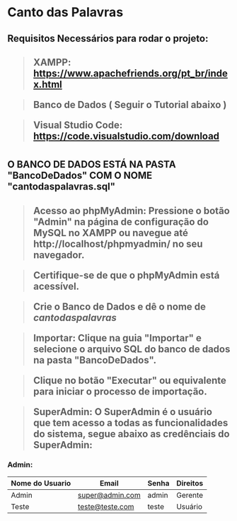 # Canto das Palavras

 
<h2>Requisitos Necessários para rodar o projeto:<h2>


> XAMPP: https://www.apachefriends.org/pt_br/index.html

> Banco de Dados ( Seguir o Tutorial abaixo )

> Visual Studio Code: https://code.visualstudio.com/download

<h1>

<h2>O BANCO DE DADOS ESTÁ NA PASTA "BancoDeDados" COM O NOME "cantodaspalavras.sql"<h2>

> Acesso ao phpMyAdmin: Pressione o botão "Admin" na página de configuração do MySQL no XAMPP ou navegue até http://localhost/phpmyadmin/ no seu navegador.

> Certifique-se de que o phpMyAdmin está acessível.

> Crie o Banco de Dados e dê o nome de ***cantodaspalavras***

> Importar: Clique na guia "Importar" e selecione o arquivo SQL do banco de dados na pasta "BancoDeDados".

> Clique no botão "Executar" ou equivalente para iniciar o processo de importação.

> SuperAdmin: O SuperAdmin é o usuário que tem acesso a todas as funcionalidades do sistema, segue abaixo as credênciais do SuperAdmin:

### Admin: 
|Nome do Usuario|Email|Senha|Direitos|
| -------- | -------- | -------- | -------- |
|Admin|super@admin.com|admin|Gerente|
|Teste|teste@teste.com|teste|Usuário|


